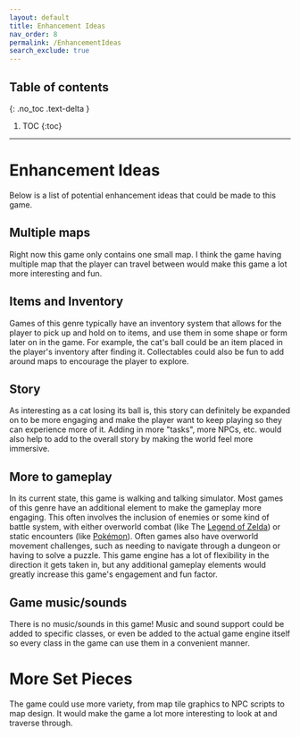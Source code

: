 ```yaml
---
layout: default
title: Enhancement Ideas
nav_order: 8
permalink: /EnhancementIdeas
search_exclude: true
---
```


## Table of contents
{: .no_toc .text-delta }

1. TOC
{:toc}

---

# Enhancement Ideas

Below is a list of potential enhancement ideas that could be made to this game.

## Multiple maps

Right now this game only contains one small map. I think the game having multiple map that the player
can travel between would make this game a lot more interesting and fun.

## Items and Inventory

Games of this genre typically have an inventory system that allows for the player to pick up and hold on to items, and use them in some shape or form later on in the game.
For example, the cat's ball could be an item placed in the player's inventory after finding it. Collectables could also be fun to add around maps to encourage the player to explore.

## Story

As interesting as a cat losing its ball is, this story can definitely be expanded on to be more engaging and make the player want to keep playing
so they can experience more of it. Adding in more "tasks", more NPCs, etc. would also help to add to the overall story by making the world feel more immersive.

## More to gameplay

In its current state, this game is walking and talking simulator. Most games of this genre have an additional element to make the gameplay more engaging.
This often involves the inclusion of enemies or some kind of battle system, with either overworld combat (like The [Legend of Zelda](https://www.youtube.com/watch?v=SGtMqO7_DKY)) or static encounters (like [Pokémon](https://www.youtube.com/watch?v=Jpdy9pZyGH4)).
Often games also have overworld movement challenges, such as needing to navigate through a dungeon or having to solve a puzzle.
This game engine has a lot of flexibility in the direction it gets taken in, but any additional gameplay elements would greatly increase this game's engagement and fun factor.

## Game music/sounds

There is no music/sounds in this game! Music and sound support could be added to specific classes, or even
be added to the actual game engine itself so every class in the game can use them in a convenient manner.

# More Set Pieces

The game could use more variety, from map tile graphics to NPC scripts to map design.
It would make the game a lot more interesting to look at and traverse through.